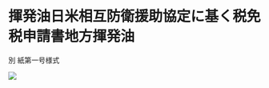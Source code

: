# 揮発油日米相互防衛援助協定に基く税免税申請書地方揮発油

別 紙第一号様式

![](https://www.nta.go.jp/tmp/9e77cbea-d096-465b-b0ba-f253c67c39e1/images/4515ea0e76467c4b736b5abaf5674edee8788f0411a10cd538b928d5ee2719e7.jpg)